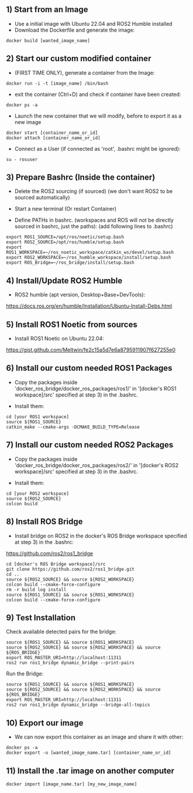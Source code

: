 ## 1) Start from an Image


- Use a initial image with Ubuntu 22.04 and ROS2 Humble installed
- Download the Dockerfile and generate the image:
```
docker build [wanted_image_name]
```

## 2) Start our custom modified container

- (FIRST TIME ONLY), generate a container from the Image:
```
docker run -i -t [image_name] /bin/bash
```
- exit the container (Ctrl+D) and check if container have been created:
```
docker ps -a
```
- Launch the new container that we will modify, before to export it as a new image
```
docker start [container_name_or_id]
docker attach [container_name_or_id]
```
- Connect as a User (if connected as 'root', .bashrc might be ignored):
```
su - rosuser
```

## 3) Prepare Bashrc (Inside the container)

* Delete the ROS2 sourcing (if sourced) (we don't want ROS2 to be sourced automatically)
* Start a new terminal (Or restart Container)

* Define PATHs in bashrc. (workspaces and ROS will not be directly sourced in bashrc, just the paths):
(add following lines to .bashrc)

```
export ROS1_SOURCE=/opt/ros/noetic/setup.bash
export ROS2_SOURCE=/opt/ros/humble/setup.bash 
export ROS1_WORKSPACE=~/ros_noetic_workspace/catkin_ws/devel/setup.bash
export ROS2_WORKSPACE=~/ros_humble_workspace/install/setup.bash
export ROS_Bridge=~/ros_bridge/install/setup.bash
```

## 4) Install/Update ROS2 Humble

* ROS2 humble (apt version, Desktop+Base+DevTools):

https://docs.ros.org/en/humble/Installation/Ubuntu-Install-Debs.html

## 5) Install ROS1 Noetic from sources

* Install ROS1 Noetic on Ubuntu 22.04:

https://gist.github.com/Meltwin/fe2c15a5d7e6a8795911907f627255e0

## 6) Install our custom needed ROS1 Packages

* Copy the packages inside 'docker_ros_bridge/docker_ros_packages/ros1/' in '[docker's ROS1 workspace]/src' specified at step 3) in the .bashrc.

* Install them:
```
cd [your ROS1 workspace]
source ${ROS1_SOURCE}
catkin_make --cmake-args -DCMAKE_BUILD_TYPE=Release
```

## 7) Install our custom needed ROS2 Packages

* Copy the packages inside 'docker_ros_bridge/docker_ros_packages/ros2/' in '[docker's ROS2 workspace]/src' specified at step 3) in the .bashrc.

* Install them:
```
cd [your ROS2 workspace]
source ${ROS2_SOURCE}
colcon build
```

## 8) Install ROS Bridge

* Install bridge on ROS2 in the docker's ROS Bridge workspace specified at step 3) in the .bashrc:

https://github.com/ros2/ros1_bridge

```
cd [docker's ROS Bridge workspace]/src
git clone https://github.com/ros2/ros1_bridge.git
cd ..
source ${ROS2_SOURCE} && source ${ROS2_WORKSPACE}
colcon build --cmake-force-configure
rm -r build log install
source ${ROS1_SOURCE} && source ${ROS1_WORKSPACE}
colcon build --cmake-force-configure
```

## 9) Test Installation

Check available detected pairs for the bridge:
```
source ${ROS1_SOURCE} && source ${ROS1_WORKSPACE}
source ${ROS2_SOURCE} && source ${ROS2_WORKSPACE} && source ${ROS_BRIDGE}
export ROS_MASTER_URI=http://localhost:11311
ros2 run ros1_bridge dynamic_bridge --print-pairs
```

Run the Bridge:
```
source ${ROS1_SOURCE} && source ${ROS1_WORKSPACE}
source ${ROS2_SOURCE} && source ${ROS2_WORKSPACE} && source ${ROS_BRIDGE}
export ROS_MASTER_URI=http://localhost:11311
ros2 run ros1_bridge dynamic_bridge --bridge-all-topics
```

## 10) Export our image

* We can now export this container as an image and share it with other:
```
docker ps -a
docker export -o [wanted_image_name.tar] [container_name_or_id]
```

## 11) Install the .tar image on another computer
```
docker import [image_name.tar] [my_new_image_name]
```
